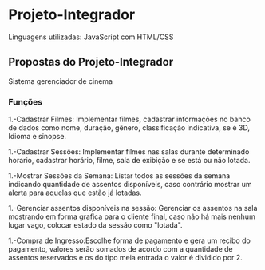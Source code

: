# Projeto-Integrador

Linguagens utilizadas:
JavaScript com HTML/CSS

## Propostas do Projeto-Integrador
Sistema gerenciador de cinema

### Funções

1.-Cadastrar Filmes: Implementar filmes, cadastrar informações no banco de dados como nome, duração, gênero, classificação indicativa, se é 3D, Idioma e sinopse. 

1.-Cadastrar Sessões: Implementar filmes nas salas durante determinado horario, cadastrar horário, filme, sala de exibição e se está ou não lotada.

1.-Mostrar Sessões da Semana: Listar todos as sessões da semana indicando quantidade de assentos disponíveis, caso contrário mostrar um alerta para aquelas que estão já lotadas. 

1.-Gerenciar assentos disponíveis na sessão: Gerenciar os assentos na sala mostrando em forma grafica para o cliente final, caso não há mais nenhum lugar vago, colocar estado da sessão como "lotada".

1.-Compra de Ingresso:Escolhe forma de pagamento e gera um recibo do pagamento, valores serão somados de acordo com a quantidade de assentos reservados e os do tipo meia entrada o valor é dividido por 2.
